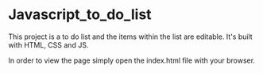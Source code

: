 # Javascript_to_do_list
This project is a to do list and the items within the list are editable. It's built with HTML, CSS and JS.

In order to view the page simply open the index.html file with your browser.
